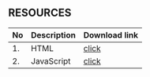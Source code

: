 ## RESOURCES

| No | Description| Download link|
| ---| ---| ---|
|1.| HTML| [click](./Resources/HTMLwith.pdf)|
|2.| JavaScript| [click](./Resources/Jsbook.pdf)|